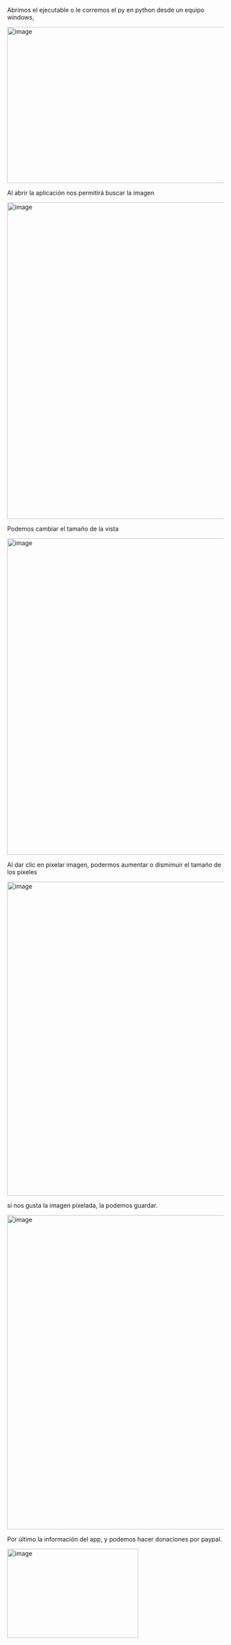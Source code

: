 Abrimos el ejecutable o le corremos el py en python desde un equipo windows,

<img width="1028" height="362" alt="image" src="https://github.com/user-attachments/assets/400a7663-d45a-47f2-b0ca-6ba6a2b89994" />

Al abrir la aplicación nos permitirá buscar la imagen

<img width="1006" height="734" alt="image" src="https://github.com/user-attachments/assets/1e883b75-fcfb-4e3d-aaf8-c35a9ece2936" />

Podemos cambiar el tamaño de la vista

<img width="1006" height="734" alt="image" src="https://github.com/user-attachments/assets/c19eba05-6c0b-4759-bae8-a21a4cc1dd82" />

Al dar clic en pixelar imagen, podermos aumentar o dismimuir el tamaño de los pixeles

<img width="1000" height="728" alt="image" src="https://github.com/user-attachments/assets/5130ce0a-3998-450d-9f97-f412cdfdbaae" />

si nos gusta la imagen pixelada, la podemos guardar.

<img width="1001" height="729" alt="image" src="https://github.com/user-attachments/assets/283182f5-1d30-4f5f-8a0f-b7ab04403cdb" />

Por último la información del app, y podemos hacer donaciones por paypal.

<img width="305" height="207" alt="image" src="https://github.com/user-attachments/assets/52a35020-8610-4c0e-b15d-6a5d3a36610d" />


